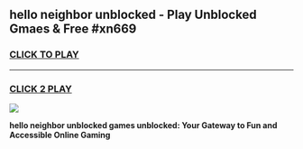 
## hello neighbor unblocked - Play Unblocked Gmaes & Free #xn669
<h3>
<a href="https://news.freeplayer.one?title=hello_neighbor_unblocked&ref=03M">CLICK TO PLAY</a></h3>
<hr>

<h3>
<a href="https://news.freeplayer.one?title=hello_neighbor_unblocked&ref=03M">CLICK 2 PLAY</a>
  
</h3>

<a href="https://news.freeplayer.one?title=hello_neighbor_unblocked&ref=03M"><img src="https://clearcache.store/games.png"></a>


**hello neighbor unblocked games unblocked: Your Gateway to Fun and Accessible Online Gaming**
